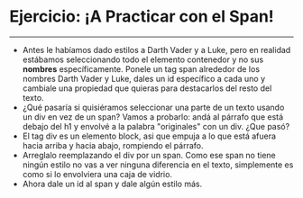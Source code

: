 # Ejercicio: ¡A Practicar con el Span!
___

- Antes le habíamos dado estilos a Darth Vader y a Luke, pero en realidad estábamos seleccionando todo el elemento contenedor y no sus **nombres** específicamente. Ponele un tag span alrededor de los nombres Darth Vader y Luke, dales un id específico a cada uno y cambiale una propiedad que quieras para destacarlos del resto del texto.
- ¿Qué pasaría si quisiéramos seleccionar una parte de un texto usando un div en vez de un span? Vamos a probarlo: andá al párrafo que está debajo del h1 y envolvé a la palabra "originales" con un div. ¿Que pasó?
- El tag div es un elemento block, asi que empuja a lo que está afuera hacia arriba y hacia abajo, rompiendo el párrafo.
- Arreglalo reemplazando el div por un span. Como ese span no tiene ningún estilo no vas a ver ninguna diferencia en el texto, simplemente es como si lo envolviera una caja de vidrio.
- Ahora dale un id al span y dale algún estilo más.